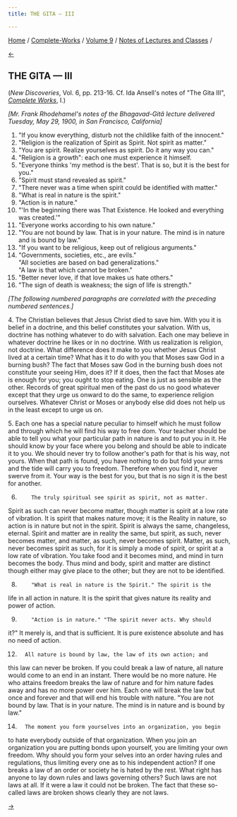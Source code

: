 ```yaml
---
title: THE GITA — III

---
```

<div>

[Home](../../../index.htm) / [Complete-Works](../../complete_works.htm)
/ [Volume 9](../volume_9_contents.htm) / [Notes of Lectures and
Classes](notes_of_lectures_and_classes_contents.htm) /

[←](the_gita_i.htm)

## THE GITA — III

(*New Discoveries*, Vol. 6, pp. 213-16. Cf. Ida Ansell's notes of "The
Gita III", *[Complete
Works](../../volume_1/lectures_and_discourses/the_gita_iii.htm)*, I.)

*\[Mr. Frank Rhodehamel's notes of the Bhagavad-Gitâ lecture delivered
Tuesday, May 29, 1900, in San Francisco, California\]*

1.  "If you know everything, disturb not the childlike faith of the
innocent."  
2.   "Religion is the realization of Spirit as Spirit. Not spirit as
matter."  
3.   "You are spirit. Realize yourselves as spirit. Do it any way you
can."  
4.  "Religion is a growth": each one must experience it himself.  
5.   "Everyone thinks 'my method is the best'. That is so, but it is the
best for you."  
6.   "Spirit must stand revealed as spirit."  
7.   "There never was a time when spirit could be identified with
matter."  
8.   "What is real in nature is the spirit."  
9.   "Action is in nature."  
10. "'In the beginning there was That Existence. He looked and
everything was created.'"  
11. "Everyone works according to his own nature."  
12. "You are not bound by law. That is in your nature. The mind is in
nature and is bound by law."  
13. "If you want to be religious, keep out of religious arguments."  
14. "Governments, societies, etc., are evils."  
"All societies are based on bad generalizations."  
"A law is that which cannot be broken."  
15. "Better never love, if that love makes us hate others."  
16. "The sign of death is weakness; the sign of life is strength."

*\[The following numbered paragraphs are correlated with the preceding
numbered sentences.\]*

4\.         The Christian believes that Jesus Christ died to save him.
With you it is belief in a doctrine, and this belief constitutes your
salvation. With us, doctrine has nothing whatever to do with salvation.
Each one may believe in whatever doctrine he likes or in no doctrine.
With us realization is religion, not doctrine. What difference does it
make to you whether Jesus Christ lived at a certain time? What has it to
do with you that Moses saw God in a burning bush? The fact that Moses
saw God in the burning bush does not constitute your seeing Him, does
it? If it does, then the fact that Moses ate is enough for you; you
ought to stop eating. One is just as sensible as the other. Records of
great spiritual men of the past do us no good whatever except that they
urge us onward to do the same, to experience religion ourselves.
Whatever Christ or Moses or anybody else did does not help us in the
least except to urge us on.

5\.         Each one has a special nature peculiar to himself which he
must follow and through which he will find his way to free dom. Your
teacher should be able to tell you what your particular path in nature
is and to put you in it. He should know by your face where you belong
and should be able to indicate it to you. We should never try to follow
another's path for that is his way, not yours. When that path is found,
you have nothing to do but fold your arms and the tide will carry you to
freedom. Therefore when you find it, never swerve from it. Your way is
the best for you, but that is no sign it is the best for another.

6.         The truly spiritual see spirit as spirit, not as matter.
Spirit as such can never become matter, though matter is spirit at a low
rate of vibration. It is spirit that makes nature move; it is the
Reality in nature, so action is in nature but not in the spirit. Spirit
is always the same, changeless, eternal. Spirit and matter are in
reality the same, but spirit, as such, never becomes matter, and matter,
as such, never becomes spirit. Matter, as such, never becomes spirit as
such, for it is simply a mode of spirit, or spirit at a low rate of
vibration. You take food and it becomes mind, and mind in turn becomes
the body. Thus mind and body, spirit and matter are distinct though
either may give place to the other; but they are not to be identified.

8.         "What is real in nature is the Spirit." The spirit is the
life in all action in nature. It is the spirit that gives nature its
reality and power of action.

9.         "Action is in nature." "The spirit never acts. Why should
it?" It merely is, and that is sufficient. It is pure existence absolute
and has no need of action.

12.       All nature is bound by law, the law of its own action; and
this law can never be broken. If you could break a law of nature, all
nature would come to an end in an instant. There would be no more
nature. He who attains freedom breaks the law of nature and for him
nature fades away and has no more power over him. Each one will break
the law but once and forever and that will end his trouble with nature.
"You are not bound by law. That is in your nature. The mind is in nature
and is bound by law."

14.       The moment you form yourselves into an organization, you begin
to hate everybody outside of that organization. When you join an
organization you are putting bonds upon yourself, you are limiting your
own freedom. Why should you form your selves into an order having rules
and regulations, thus limiting every one as to his independent action?
If one breaks a law of an order or society he is hated by the rest. What
right has anyone to lay down rules and laws governing others? Such laws
are not laws at all. If it were a law it could not be broken. The fact
that these so-called laws are broken shows clearly they are not laws.

[→](gita_class.htm)

</div>
